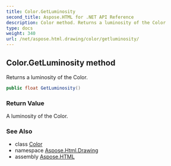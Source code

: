 ```yaml
---
title: Color.GetLuminosity
second_title: Aspose.HTML for .NET API Reference
description: Color method. Returns a luminosity of the Color
type: docs
weight: 340
url: /net/aspose.html.drawing/color/getluminosity/
---
```

## Color.GetLuminosity method

Returns a luminosity of the Color.

```csharp
public float GetLuminosity()
```

### Return Value

A luminosity of the Color.

### See Also

* class [Color](../)
* namespace [Aspose.Html.Drawing](../../color/)
* assembly [Aspose.HTML](../../../)
